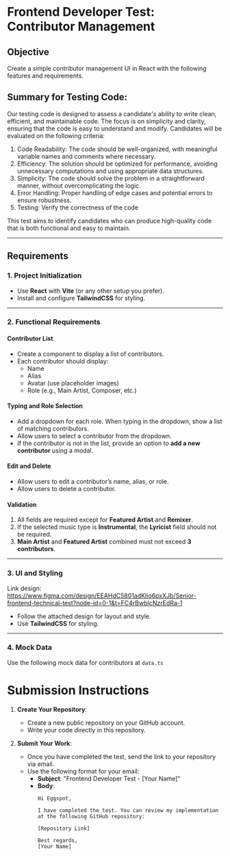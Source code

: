 # **Frontend Developer Test: Contributor Management**

## **Objective**
Create a simple contributor management UI in React with the following features and requirements.

## Summary for Testing Code:

Our testing code is designed to assess a candidate's ability to write clean, efficient, and maintainable code. The focus is on simplicity and clarity, ensuring that the code is easy to understand and modify. Candidates will be evaluated on the following criteria:

1. Code Readability: The code should be well-organized, with meaningful variable names and comments where necessary.
2. Efficiency: The solution should be optimized for performance, avoiding unnecessary computations and using appropriate data structures.
3. Simplicity: The code should solve the problem in a straightforward manner, without overcomplicating the logic.
4. Error Handling: Proper handling of edge cases and potential errors to ensure robustness.
5. Testing: Verify the correctness of the code

This test aims to identify candidates who can produce high-quality code that is both functional and easy to maintain.

---

## **Requirements**

### 1. **Project Initialization**
- Use **React** with **Vite** (or any other setup you prefer).
- Install and configure **TailwindCSS** for styling.

---

### 2. **Functional Requirements**
#### **Contributor List**
- Create a component to display a list of contributors.
- Each contributor should display:
  - Name
  - Alias
  - Avatar (use placeholder images)
  - Role (e.g., Main Artist, Composer, etc.)

#### **Typing and Role Selection**
- Add a dropdown for each role. When typing in the dropdown, show a list of matching contributors.
- Allow users to select a contributor from the dropdown.
- If the contributor is not in the list, provide an option to **add a new contributor** using a modal.

#### **Edit and Delete**
- Allow users to edit a contributor’s name, alias, or role.
- Allow users to delete a contributor.

#### **Validation**
1. All fields are required except for **Featured Artist** and **Remixer**.
2. If the selected music type is **Instrumental**, the **Lyricist** field should not be required.
3. **Main Artist** and **Featured Artist** combined must not exceed **3 contributors**.

---

### 3. **UI and Styling**
Link design: https://www.figma.com/design/EEAHdC5801adKIio6pxXJb/Senior-frontend-technical-test?node-id=0-1&t=FC4rBwbIcNzrEdRa-1
- Follow the attached design for layout and style.
- Use **TailwindCSS** for styling.

---

### 4. **Mock Data**
Use the following mock data for contributors at `data.ts`

# **Submission Instructions**

1. **Create Your Repository**:
   - Create a new public repository on your GitHub account.
   - Write your code directly in this repository.

2. **Submit Your Work**:
   - Once you have completed the test, send the link to your repository via email.
   - Use the following format for your email:
     - **Subject**: "Frontend Developer Test - [Your Name]"
     - **Body**:
       ```
       Hi Eggspot,

       I have completed the test. You can review my implementation at the following GitHub repository:

       [Repository Link]

       Best regards,  
       [Your Name]
       ```

